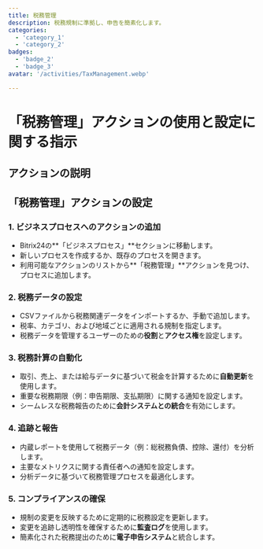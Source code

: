 ```yaml
---
title: 税務管理
description: 税務規制に準拠し、申告を簡素化します。
categories: 
  - 'category_1'
  - 'category_2'
badges: 
  - 'badge_2'
  - 'badge_3'
avatar: '/activities/TaxManagement.webp'

---
```

# 「税務管理」アクションの使用と設定に関する指示

## アクションの説明

## **「税務管理」アクションの設定**

### 1. ビジネスプロセスへのアクションの追加
- Bitrix24の**「ビジネスプロセス」**セクションに移動します。
- 新しいプロセスを作成するか、既存のプロセスを開きます。
- 利用可能なアクションのリストから**「税務管理」**アクションを見つけ、プロセスに追加します。

### 2. 税務データの設定
- CSVファイルから税務関連データをインポートするか、手動で追加します。
- 税率、カテゴリ、および地域ごとに適用される規制を指定します。
- 税務データを管理するユーザーのための**役割**と**アクセス権**を設定します。

### 3. 税務計算の自動化
- 取引、売上、または給与データに基づいて税金を計算するために**自動更新**を使用します。
- 重要な税務期限（例：申告期限、支払期限）に関する通知を設定します。
- シームレスな税務報告のために**会計システムとの統合**を有効にします。

### 4. 追跡と報告
- 内蔵レポートを使用して税務データ（例：総税務負債、控除、還付）を分析します。
- 主要なメトリクスに関する責任者への通知を設定します。
- 分析データに基づいて税務管理プロセスを最適化します。

### 5. コンプライアンスの確保
- 規制の変更を反映するために定期的に税務設定を更新します。
- 変更を追跡し透明性を確保するために**監査ログ**を使用します。
- 簡素化された税務提出のために**電子申告システム**と統合します。
